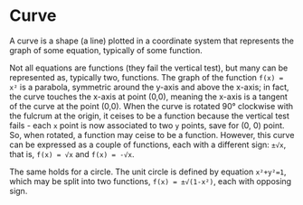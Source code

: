 # Curve

A curve is a shape (a line) plotted in a coordinate system that represents the graph of some equation, typically of some function.

Not all equations are functions (they fail the vertical test), but many can be represented as, typically two, functions. The graph of the function `f(x) = x²` is a parabola, symmetric around the y-axis and above the x-axis; in fact, the curve touches the x-axis at point (0,0), meaning the x-axis is a tangent of the curve at the point (0,0). When the curve is rotated 90° clockwise with the fulcrum at the origin, it ceises to be a function because the vertical test fails - each `x` point is now associated to two `y` points, save for (0, 0) point. So, when rotated, a function may ceise to be a function. However, this curve can be expressed as a couple of functions, each with a different sign: `±√x`, that is, `f(x) = √x` and `f(x) = -√x`.

The same holds for a circle. The unit circle is defined by equation `x²+y²=1`, which may be split into two functions, `f(x) = ±√(1-x²)`, each with opposing sign.
